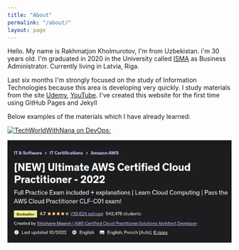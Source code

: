 ```yaml
---
title: "About"
permalink: "/about/"
layout: page
---
```


Hello. My name is Rakhmatjon Kholmurotov, I'm from Uzbekistan. i'm 30 years old. I'm graduated in 2020 in the University called [ISMA](https://www.isma.lv/en/) as Business Administrator. Currently living in Latvia, Riga. 

Last six months I'm strongly focused on the study of Information Technologies because this area is developing very quickly. I study materials from the site [Udemy](https://www.udemy.com/?utm=65b64f449aa748e1efd82aeea12b3c74&track=1&pt=2), [YouTube](https://www.youtube.com/). I've created this website for the first time using GitHub Pages and Jekyll

Below examples of the materials which I have already learned:

[![TechWorldWithNana on DevOps:](https://img.youtube.com/vi/0yWAtQ6wYNM/0.jpg "What is DevOps? REALLY understand it  DevOps vs SRE")](https://www.youtube.com/watch?v=0yWAtQ6wYNM)

[![Ultimate AWS Certified Cloud Practitioner](/assets/picture1.png "NEW Ultimate AWS Certified Cloud Practitioner - 2022")](https://www.udemy.com/course/aws-certified-cloud-practitioner-new/)

